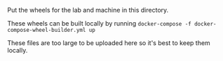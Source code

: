Put the wheels for the lab and machine in this directory.

These wheels can be built locally by running `docker-compose -f docker-compose-wheel-builder.yml up`

These files are too large to be uploaded here so it's best to keep them locally.
